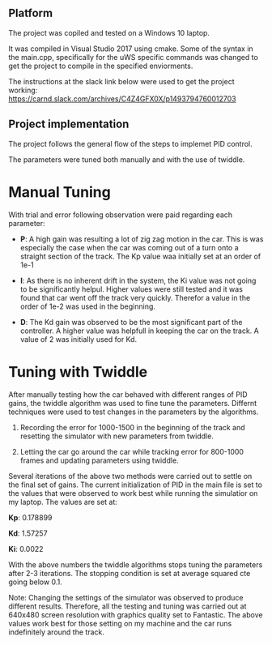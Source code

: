 ## Platform
The project was copiled and tested on a Windows 10 laptop.

It was compiled in Visual Studio 2017 using cmake. Some of the syntax in the main.cpp, specifically for the uWS 
specific commands was changed to get the project to compile in the specified enviorments.

The instructions at the slack link below were used to get the project working:
https://carnd.slack.com/archives/C4Z4GFX0X/p1493794760012703

## Project implementation
The project follows the general flow of the steps to implemet PID control.

The parameters were tuned both manually and with the use of twiddle. 

# Manual Tuning
With trial and error following observation were paid regarding each parameter:
* **P**: A high gain was resulting a lot of zig zag motion in the car. This is was especially the case 
when the car was coming out of a turn onto a straight section of the track. The Kp value waa initially 
set at an order of 1e-1

* **I**: As there is no inherent drift in the system, the Ki value was not going to be significantly helpul.
Higher values were still tested and it was found that car went off the track very quickly. Therefor a value 
in the order of 1e-2 was used in the beginning. 

* **D**: The Kd gain was observed to be the most significant part of the controller. A higher value was helpfull in
keeping the car on the track. A value of 2 was initially used for Kd.

# Tuning with Twiddle
After manually testing how the car behaved with different ranges of PID gains, the twiddle algorithm was used to 
fine tune the parameters. Differnt techniques were used to test changes in the parameters by the algorithms. 

1. Recording the error for 1000-1500 in the beginning of the track and resetting the simulator with new parameters from
twiddle.

2. Letting the car go around the car while tracking error for 800-1000 frames and updating parameters using twiddle. 

Several iterations of the above two methods were carried out to settle on the final set of gains.
The current initialization of PID in the main file is set to the values that were observed to work
best while running the simulatior on my laptop. The values are set at:

**Kp**: 0.178899 

**Kd**: 1.57257 

**Ki**: 0.0022

With the above numbers the twiddle algorithms stops tuning the parameters after 2-3 iterations. The stopping 
condition is set at average squared cte going below 0.1.

Note: Changing the settings of the simulator was observed to produce different results. Therefore, all the testing 
and tuning was carried out at 640x480 screen resolution with graphics quality set to Fantastic. The above values 
work best for those setting on my machine and the car runs indefinitely around the track.

